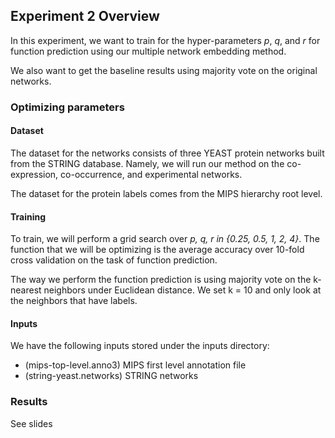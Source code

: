 ## Experiment 2 Overview

In this experiment, we want to train for the hyper-parameters *p*, *q*, and
*r* for function prediction using our multiple network embedding method.

We also want to get the baseline results using majority vote on the original
networks.


### Optimizing parameters

#### Dataset

The dataset for the networks consists of three YEAST protein networks
built from the STRING database. Namely, we will run our method on the
co-expression, co-occurrence, and experimental networks.

The dataset for the protein labels comes from the MIPS hierarchy root level.

#### Training

To train, we will perform a grid search over *p, q, r in {0.25, 0.5, 1, 2, 4}*.
The function that we will be optimizing is the average accuracy over 10-fold
cross validation on the task of function prediction.

The way we perform the function prediction is using majority vote on the
k-nearest neighbors under Euclidean distance. We set k = 10 and only look
at the neighbors that have labels.

#### Inputs

We have the following inputs stored under the inputs directory:

- (mips-top-level.anno3) MIPS first level annotation file
- (string-yeast.networks) STRING networks

### Results

See slides